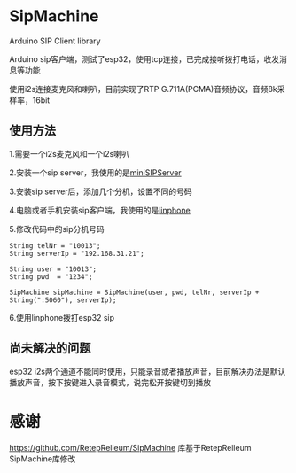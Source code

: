 # SipMachine
Arduino SIP Client library

Arduino sip客户端，测试了esp32，使用tcp连接，已完成接听拨打电话，收发消息等功能

使用i2s连接麦克风和喇叭，目前实现了RTP G.711A(PCMA)音频协议，音频8k采样率，16bit

## 使用方法
1.需要一个i2s麦克风和一个i2s喇叭

2.安装一个sip server，我使用的是[miniSIPServer](https://www.myvoipapp.com/)

3.安装sip server后，添加几个分机，设置不同的号码


4.电脑或者手机安装sip客户端，我使用的是[linphone](http://www.linphone.org/)

5.修改代码中的sip分机号码
```
String telNr = "10013";
String serverIp = "192.168.31.21";

String user = "10013";
String pwd  = "1234";

SipMachine sipMachine = SipMachine(user, pwd, telNr, serverIp + String(":5060"), serverIp);
```
6.使用linphone拨打esp32 sip


## 尚未解决的问题

esp32 i2s两个通道不能同时使用，只能录音或者播放声音，目前解决办法是默认播放声音，按下按键进入录音模式，说完松开按键切到播放


# 感谢
https://github.com/RetepRelleum/SipMachine 库基于RetepRelleum SipMachine库修改
